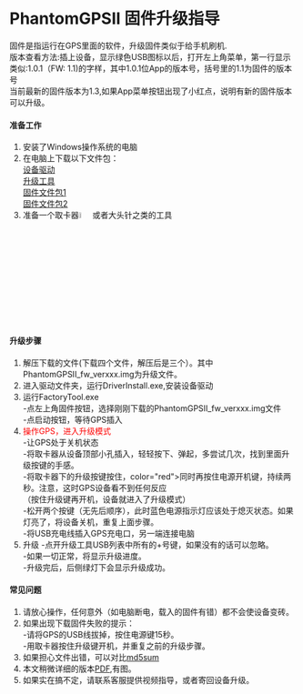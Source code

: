 PhantomGPSII 固件升级指导
====
固件是指运行在GPS里面的软件，升级固件类似于给手机刷机.<br>
版本查看方法:插上设备，显示绿色USB图标以后，打开左上角菜单，第一行显示类似:1.0.1（FW: 1.1)的字样，其中1.0.1位App的版本号，括号里的1.1为固件的版本号<br>
当前最新的固件版本为1.3,如果App菜单按钮出现了小红点，说明有新的固件版本可以升级。
#### 准备工作
1.	安装了Windows操作系统的电脑<br>
2.	在电脑上下载以下文件包：<br>
[设备驱动](http://download.gpsmock.com/firmware/DriverAssitant_v4.6.zip)<br>
[升级工具](http://download.gpsmock.com/firmware/FactoryTool_v1.63.zip)<br>
[固件文件包1](https://down.anqiuzp.cn/data/download.gpsmock.com/firmware/PhantomGPSII_fw_ver1.3.part1.rar)<br>
[固件文件包2](http://download.gpsmock.com/firmware/PhantomGPSII_fw_ver1.3.part2.rar)<br>
3.	准备一个取卡器<img src="http://phantomgps.com/assets/needle.jpg" width="5%" >或者大头针之类的工具<br>
 
#### 升级步骤
1.	解压下载的文件(下载四个文件，解压后是三个）。其中PhantomGPSII_fw_verxxx.img为升级文件。<br>
2.	进入驱动文件夹，运行DriverInstall.exe,安装设备驱动<br>
3.	运行FactoryTool.exe<br>
	-点左上角固件按钮，选择刚刚下载的PhantomGPSII_fw_verxxx.img文件<br>
	-点启动按钮，等待GPS插入<br>
4.	<font  color="red">操作GPS，进入升级模式</font><br>
	-让GPS处于关机状态<br>
	-将取卡器从设备顶部小孔插入，轻轻按下、弹起，多尝试几次，找到里面升级按键的手感。<br>
	-将取卡器下的升级按键按住，color="red">同时</font>再按住电源开机键，持续两秒。注意，这时GPS设备看不到任何反应<br>
	（按住升级键再开机，设备就进入了升级模式）<br>
	-松开两个按键（无先后顺序），此时蓝色电源指示灯应该处于熄灭状态。如果灯亮了，将设备关机，重复上面步骤。<br>
	-将USB充电线插入GPS充电口，另一端连接电脑<br>
5.	升级
	-点开升级工具USB列表中所有的+号键，如果没有的话可以忽略。<br>
	-如果一切正常，将显示升级进度。<br>
	-升级完后，后侧绿灯下会显示升级成功。<br>
 
#### 常见问题
1.	请放心操作，任何意外（如电脑断电，载入的固件有错）都不会使设备变砖。<br>
2.	如果出现下载固件失败的提示：<br>
	-请将GPS的USB线拔掉，按住电源键15秒。<br>
	-用取卡器按住升级键开机，并重复之前的升级步骤。<br>
3.	如果担心文件出错，可以对比[md5sum](http://download.gpsmock.com/firmware/PhantomGPSII_fw_ver1.3_md5.txt)<br>
4.	本文稍微详细的版本[PDF](http://download.gpsmock.com/firmware/PhantomGPSII_fw_upgrade_guide.pdf),有图。<br>
5.	如果实在搞不定，请联系客服提供视频指导，或者寄回设备升级。<br>
